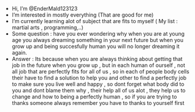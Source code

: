 -  Hi, I’m @EnderMald123123
-  I’m interested in mostly everything (That are good for me)
-  I’m currently learning alot of subject that are fits to myself ( My list : martial arts , programming,..)
-  Some question : have you ever wondering why when you are at young age you always dreaming something in your next future but when you grow up and being succesfully human you will no longer dreaming it again.
-   Answer : Its because when you are always thinking about getting that job in the future when you grow up , but in each human of ourself ,  not all job that are perfectly fits for all of us , so in each of people body cells their have to find a solution to help  you and other to find a perfectly job to make sure you live well and happy , so dont forget what body did to you and dont blame them why , their help all of us alot , they help us to change and how to being a perfectly human , so if you are trying to thanks someone always remember you have to thanks to yourself first  

<!---
EnderMald123123/EnderMald123123 is a ✨ special ✨ repository because its `README.md` (this file) appears on your GitHub profile.
You can click the Preview link to take a look at your changes.
--->
